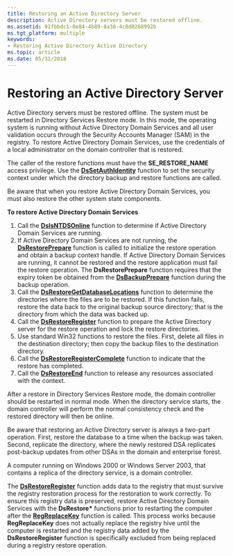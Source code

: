 ```yaml
---
title: Restoring an Active Directory Server
description: Active Directory servers must be restored offline.
ms.assetid: 91fbbdc1-0e84-4b89-8a38-4c8d0268992b
ms.tgt_platform: multiple
keywords:
- Restoring Active Directory Active Directory
ms.topic: article
ms.date: 05/31/2018
---
```


# Restoring an Active Directory Server

Active Directory servers must be restored offline. The system must be restarted in Directory Services Restore mode. In this mode, the operating system is running without Active Directory Domain Services and all user validation occurs through the Security Accounts Manager (SAM) in the registry. To restore Active Directory Domain Services, use the credentials of a local administrator on the domain controller that is restored.

The caller of the restore functions must have the **SE\_RESTORE\_NAME** access privilege. Use the [**DsSetAuthIdentity**](dssetauthidentity.md) function to set the security context under which the directory backup and restore functions are called.

Be aware that when you restore Active Directory Domain Services, you must also restore the other system state components.

**To restore Active Directory Domain Services**

1.  Call the [**DsIsNTDSOnline**](dsisntdsonline.md) function to determine if Active Directory Domain Services are running.
2.  If Active Directory Domain Services are not running, the [**DsRestorePrepare**](dsrestoreprepare.md) function is called to initialize the restore operation and obtain a backup context handle. If Active Directory Domain Services are running, it cannot be restored and the restore application must fail the restore operation. The **DsRestorePrepare** function requires that the expiry token be obtained from the [**DsBackupPrepare**](dsbackupprepare.md) function during the backup operation.
3.  Call the [**DsRestoreGetDatabaseLocations**](dsrestoregetdatabaselocations.md) function to determine the directories where the files are to be restored. If this function fails, restore the data back to the original backup source directory; that is the directory from which the data was backed up.
4.  Call the [**DsRestoreRegister**](dsrestoreregister.md) function to prepare the Active Directory server for the restore operation and lock the restore directories.
5.  Use standard Win32 functions to restore the files. First, delete all files in the destination directory; then copy the backup files to the destination directory.
6.  Call the [**DsRestoreRegisterComplete**](dsrestoreregistercomplete.md) function to indicate that the restore has completed.
7.  Call the [**DsRestoreEnd**](dsrestoreend.md) function to release any resources associated with the context.

After a restore in Directory Services Restore mode, the domain controller should be restarted in normal mode. When the directory service starts, the domain controller will perform the normal consistency check and the restored directory will then be online.

Be aware that restoring an Active Directory server is always a two-part operation. First, restore the database to a time when the backup was taken. Second, replicate the directory, where the newly restored DSA replicates post-backup updates from other DSAs in the domain and enterprise forest.

A computer running on Windows 2000 or Windows Server 2003, that contains a replica of the directory service, is a domain controller.

The [**DsRestoreRegister**](dsrestoreregister.md) function adds data to the registry that must survive the registry restoration process for the restoration to work correctly. To ensure this registry data is preserved, restore Active Directory Domain Services with the **DsRestore\*** functions prior to restarting the computer after the [**RegReplaceKey**](https://docs.microsoft.com/windows/desktop/api/winreg/nf-winreg-regreplacekeya) function is called. This process works because **RegReplaceKey** does not actually replace the registry hive until the computer is restarted and the registry data added by the **DsRestoreRegister** function is specifically excluded from being replaced during a registry restore operation.

 

 




